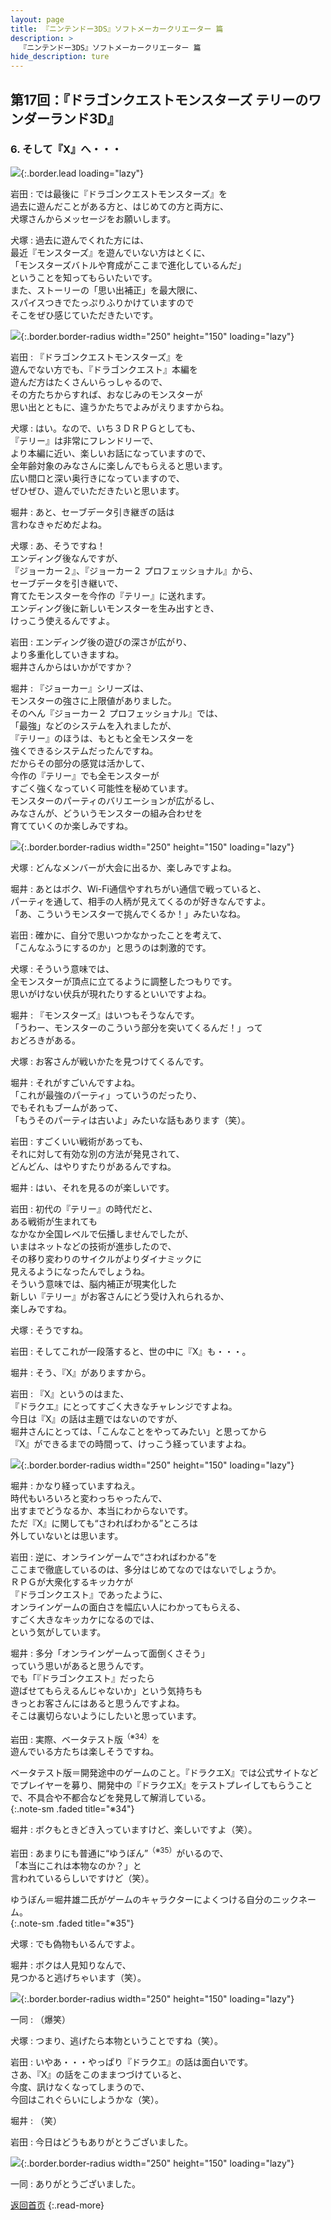 ```yaml
---
layout: page
title: 『ニンテンドー3DS』ソフトメーカークリエーター 篇
description: >
  『ニンテンドー3DS』ソフトメーカークリエーター 篇
hide_description: ture
---
```


## 第17回：『ドラゴンクエストモンスターズ テリーのワンダーランド3D』

### 6. そして『X』へ・・・

![](/interviews/jp/3ds/creators/vol1/img/mainvisual6.jpg){:.border.lead loading="lazy"}

岩田
: では最後に『ドラゴンクエストモンスターズ』を<br>過去に遊んだことがある方と、はじめての方と両方に、<br>犬塚さんからメッセージをお願いします。

犬塚
: 過去に遊んでくれた方には、<br>最近『モンスターズ』を遊んでいない方はとくに、<br>「モンスターズバトルや育成がここまで進化しているんだ」<br>ということを知ってもらいたいです。<br>また、ストーリーの「思い出補正」を最大限に、<br>スパイスつきでたっぷりふりかけていますので<br>そこをぜひ感じていただきたいです。

![](/interviews/jp/3ds/creators/vol1/img/photo17.jpg){:.border.border-radius width="250" height="150" loading="lazy"}

岩田
: 『ドラゴンクエストモンスターズ』を<br>遊んでない方でも、『ドラゴンクエスト』本編を<br>遊んだ方はたくさんいらっしゃるので、<br>その方たちからすれば、おなじみのモンスターが<br>思い出とともに、違うかたちでよみがえりますからね。

犬塚
: はい。なので、いち３ＤＲＰＧとしても、<br>『テリー』は非常にフレンドリーで、<br>より本編に近い、楽しいお話になっていますので、<br>全年齢対象のみなさんに楽しんでもらえると思います。<br>広い間口と深い奥行きになっていますので、<br>ぜひぜひ、遊んでいただきたいと思います。

堀井
: あと、セーブデータ引き継ぎの話は<br>言わなきゃだめだよね。

犬塚
: あ、そうですね！<br>エンディング後なんですが、<br>『ジョーカー２』、『ジョーカー２ プロフェッショナル』から、<br>セーブデータを引き継いで、<br>育てたモンスターを今作の『テリー』に送れます。<br>エンディング後に新しいモンスターを生み出すとき、<br>けっこう使えるんですよ。

岩田
: エンディング後の遊びの深さが広がり、<br>より多重化していきますね。<br>堀井さんからはいかがですか？

堀井
: 『ジョーカー』シリーズは、<br>モンスターの強さに上限値がありました。<br>そのへん『ジョーカー２ プロフェッショナル』では、<br>「最強」などのシステムを入れましたが、<br>『テリー』のほうは、もともと全モンスターを<br>強くできるシステムだったんですね。<br>だからその部分の感覚は活かして、<br>今作の『テリー』でも全モンスターが<br>すごく強くなっていく可能性を秘めています。<br>モンスターのパーティのバリエーションが広がるし、<br>みなさんが、どういうモンスターの組み合わせを<br>育てていくのか楽しみですね。

![](/interviews/jp/3ds/creators/vol1/img/photo18.jpg){:.border.border-radius width="250" height="150" loading="lazy"}

犬塚
: どんなメンバーが大会に出るか、楽しみですよね。

堀井
: あとはボク、Wi-Fi通信やすれちがい通信で戦っていると、<br>パーティを通して、相手の人柄が見えてくるのが好きなんですよ。<br>「あ、こういうモンスターで挑んでくるか！」みたいなね。

岩田
: 確かに、自分で思いつかなかったことを考えて、<br>「こんなふうにするのか」と思うのは刺激的です。

犬塚
: そういう意味では、<br>全モンスターが頂点に立てるように調整したつもりです。<br>思いがけない伏兵が現れたりするといいですよね。

堀井
: 『モンスターズ』はいつもそうなんです。<br>「うわー、モンスターのこういう部分を突いてくるんだ！」って<br>おどろきがある。

犬塚
: お客さんが戦いかたを見つけてくるんです。

堀井
: それがすごいんですよね。<br>「これが最強のパーティ」っていうのだったり、<br>でもそれもブームがあって、<br>「もうそのパーティは古いよ」みたいな話もあります（笑）。

岩田
: すごくいい戦術があっても、<br>それに対して有効な別の方法が発見されて、<br>どんどん、はやりすたりがあるんですね。

堀井
: はい、それを見るのが楽しいです。

岩田
: 初代の『テリー』の時代だと、<br>ある戦術が生まれても<br>なかなか全国レベルで伝播しませんでしたが、<br>いまはネットなどの技術が進歩したので、<br>その移り変わりのサイクルがよりダイナミックに<br>見えるようになったんでしょうね。<br>そういう意味では、脳内補正が現実化した<br>新しい『テリー』がお客さんにどう受け入れられるか、<br>楽しみですね。

犬塚
: そうですね。

岩田
: そしてこれが一段落すると、世の中に『X』も・・・。

堀井
: そう、『X』がありますから。

岩田
: 『X』というのはまた、<br>『ドラクエ』にとってすごく大きなチャレンジですよね。<br>今日は『X』の話は主題ではないのですが、<br>堀井さんにとっては、「こんなことをやってみたい」と思ってから<br>『X』ができるまでの時間って、けっこう経っていますよね。

![](/interviews/jp/3ds/creators/vol1/img/photo19.jpg){:.border.border-radius width="250" height="150" loading="lazy"}

堀井
: かなり経っていますねえ。<br>時代もいろいろと変わっちゃったんで、<br>出すまでどうなるか、本当にわからないです。<br>ただ『X』に関しても“さわればわかる”ところは<br>外していないとは思います。

岩田
: 逆に、オンラインゲームで“さわればわかる”を<br>ここまで徹底しているのは、多分はじめてなのではないでしょうか。<br>ＲＰＧが大衆化するキッカケが<br>『ドラゴンクエスト』であったように、<br>オンラインゲームの面白さを幅広い人にわかってもらえる、<br>すごく大きなキッカケになるのでは、<br>という気がしています。

堀井
: 多分「オンラインゲームって面倒くさそう」<br>っていう思いがあると思うんです。<br>でも「『ドラゴンクエスト』だったら<br>遊ばせてもらえるんじゃないか」という気持ちも<br>きっとお客さんにはあると思うんですよね。<br>そこは裏切らないようにしたいと思っています。

岩田
: 実際、ベータテスト版<sup>（※34）</sup>を<br>遊んでいる方たちは楽しそうですね。

ベータテスト版＝開発途中のゲームのこと。『ドラクエX』では公式サイトなどでプレイヤーを募り、開発中の『ドラクエX』をテストプレイしてもらうことで、不具合や不都合などを発見して解消している。              
{:.note-sm .faded title="※34"}

堀井
: ボクもときどき入っていますけど、楽しいですよ（笑）。

岩田
: あまりにも普通に“ゆうぼん”<sup>（※35）</sup>がいるので、<br>「本当にこれは本物なのか？」と<br>言われているらしいですけど（笑）。

ゆうぼん＝堀井雄二氏がゲームのキャラクターによくつける自分のニックネーム。              
{:.note-sm .faded title="※35"}

犬塚
: でも偽物もいるんですよ。

堀井
: ボクは人見知りなんで、<br>見つかると逃げちゃいます（笑）。

![](/interviews/jp/3ds/creators/vol1/img/photo20.jpg){:.border.border-radius width="250" height="150" loading="lazy"}

一同
: （爆笑）

犬塚
: つまり、逃げたら本物ということですね（笑）。

岩田
: いやあ・・・やっぱり『ドラクエ』の話は面白いです。<br>さあ、『X』の話をこのままつづけていると、<br>今度、訊けなくなってしまうので、<br>今回はこれぐらいにしようかな（笑）。

堀井
: （笑）

岩田
: 今日はどうもありがとうございました。

![](/interviews/jp/3ds/creators/vol1/img/photo21.jpg){:.border.border-radius width="250" height="150" loading="lazy"}

一同
: ありがとうございました。

[返回首页](../../../../../)
{:.read-more}


